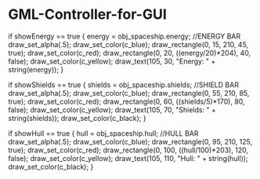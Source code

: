 # GML-Controller-for-GUI
if showEnergy == true
{
    energy = obj_spaceship.energy; //ENERGY BAR
    draw_set_alpha(.5);
    draw_set_color(c_blue);
    draw_rectangle(0, 15, 210, 45, true);
    draw_set_color(c_red);
    draw_rectangle(0, 20, ((energy/20)*204), 40, false);
    draw_set_color(c_yellow);
    draw_text(105, 30, "Energy: " + string(energy));
}

if showShields == true
{
    shields = obj_spaceship.shields; //SHIELD BAR
    draw_set_alpha(.5);
    draw_set_color(c_blue);
    draw_rectangle(0, 55, 210, 85, true);
    draw_set_color(c_red);
    draw_rectangle(0, 60, ((shields/5)*170), 80, false);
    draw_set_color(c_yellow);
    draw_text(105, 70, "Shields: " + string(shields));
    draw_set_color(c_black);
}

if showHull == true
{
    hull = obj_spaceship.hull; //HULL BAR
    draw_set_alpha(.5);
    draw_set_color(c_blue);
    draw_rectangle(0, 95, 210, 125, true);
    draw_set_color(c_red);
    draw_rectangle(0, 100, ((hull/100)*203), 120, false);
    draw_set_color(c_yellow);
    draw_text(105, 110, "Hull: " + string(hull));
    draw_set_color(c_black);
}
